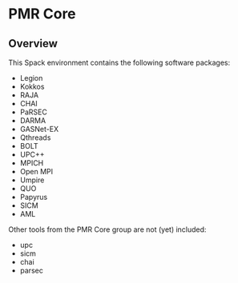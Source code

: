 # PMR Core

## Overview

This Spack environment contains the following software packages:

* Legion
* Kokkos
* RAJA
* CHAI
* PaRSEC
* DARMA
* GASNet-EX
* Qthreads
* BOLT
* UPC++
* MPICH
* Open MPI
* Umpire
* QUO
* Papyrus
* SICM
* AML


Other tools from the PMR Core  group are not (yet) included:

* upc
* sicm
* chai
* parsec
